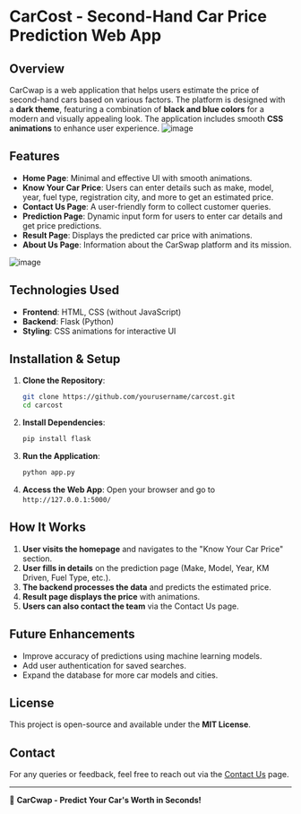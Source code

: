 # CarCost - Second-Hand Car Price Prediction Web App

## Overview
CarCwap is a web application that helps users estimate the price of second-hand cars based on various factors. 
The platform is designed with a **dark theme**, featuring a combination of **black and blue colors** for a modern and visually appealing look. 
The application includes smooth **CSS animations** to enhance user experience.
![image](https://github.com/user-attachments/assets/24a06ab0-b729-4659-bc8d-d4bbe65d01e2)

## Features
- **Home Page**: Minimal and effective UI with smooth animations.
- **Know Your Car Price**: Users can enter details such as make, model, year, fuel type, registration city, and more to get an estimated price.
- **Contact Us Page**: A user-friendly form to collect customer queries.
- **Prediction Page**: Dynamic input form for users to enter car details and get price predictions.
- **Result Page**: Displays the predicted car price with animations.
- **About Us Page**: Information about the CarSwap platform and its mission.

![image](https://github.com/user-attachments/assets/ae6b2ac9-1f02-4332-a36e-963629df1939)

## Technologies Used
- **Frontend**: HTML, CSS (without JavaScript)
- **Backend**: Flask (Python)
- **Styling**: CSS animations for interactive UI

## Installation & Setup
1. **Clone the Repository**:
   ```sh
   git clone https://github.com/yourusername/carcost.git
   cd carcost
   ```
2. **Install Dependencies**:
   ```sh
   pip install flask
   ```
3. **Run the Application**:
   ```sh
   python app.py
   ```
4. **Access the Web App**:
   Open your browser and go to `http://127.0.0.1:5000/`
   
## How It Works
1. **User visits the homepage** and navigates to the "Know Your Car Price" section.
2. **User fills in details** on the prediction page (Make, Model, Year, KM Driven, Fuel Type, etc.).
3. **The backend processes the data** and predicts the estimated price.
4. **Result page displays the price** with animations.
5. **Users can also contact the team** via the Contact Us page.

## Future Enhancements
- Improve accuracy of predictions using machine learning models.
- Add user authentication for saved searches.
- Expand the database for more car models and cities.

## License
This project is open-source and available under the **MIT License**.

## Contact
For any queries or feedback, feel free to reach out via the [Contact Us](contact.html) page.

---
🚗 **CarCwap - Predict Your Car's Worth in Seconds!**

